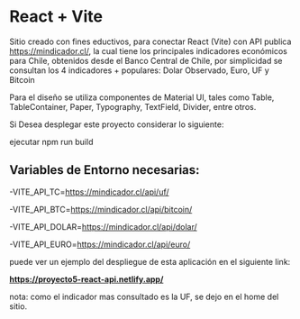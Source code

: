 # React + Vite

Sitio creado con fines eductivos, para conectar React (Vite) con API publica https://mindicador.cl/, la cual tiene los principales indicadores económicos para Chile, obtenidos desde el Banco Central de Chile, por simplicidad se consultan los 4 indicadores + populares: Dolar Observado, Euro, UF y Bitcoin

Para el diseño se utiliza componentes de Material UI, tales como Table, TableContainer, Paper, Typography, TextField, Divider, entre otros.

Si Desea desplegar este proyecto considerar lo siguiente:

ejecutar npm run build

## Variables de Entorno necesarias:

-VITE_API_TC=https://mindicador.cl/api/uf/

-VITE_API_BTC=https://mindicador.cl/api/bitcoin/

-VITE_API_DOLAR=https://mindicador.cl/api/dolar/

-VITE_API_EURO=https://mindicador.cl/api/euro/

puede ver un ejemplo del despliegue de esta aplicación en el siguiente link:

**https://proyecto5-react-api.netlify.app/**

nota: como el indicador mas consultado es la UF, se dejo en el home del sitio.